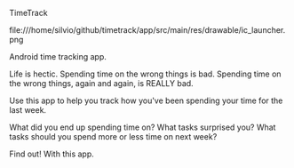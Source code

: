 TimeTrack

file:///home/silvio/github/timetrack/app/src/main/res/drawable/ic_launcher.png

Android time tracking app.


Life is hectic.
Spending time on the wrong things is bad.
Spending time on the wrong things, again and again, is REALLY bad.


Use this app to help you track how you've been spending your time for the last week.

What did you end up spending time on?
What tasks surprised you?
What tasks should you spend more or less time on next week?

Find out! With this app.

